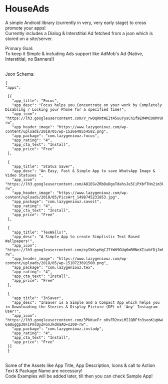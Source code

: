 # HouseAds
A simple Android library (currently in very, very early stage) to cross promote your apps!
<br/>Currently includes a Dialog & Interstitial Ad fetched from a json which is stored on a site/server.


Primary Goal:
<br/>To keep it Simple & including Ads support like AdMob's Ad (Native, Interstitial, no Banners!)

<br/>Json Schema:
<br/>

    {
    "apps":

     [{
       "app_title": "Focus",
       "app_desc": "Focus helps you Concentrate on your work by Completely Disabling / Locking your Phone for a specified time!",
       "app_icon": "https://lh3.googleusercontent.com/V_rwOqRNtWEIt45uuYysCn1f9EM4MCO8MYUPM4wM9lkxCSKhW4IpV2ODY6nKadEn_0c=s200-rw",
       "app_header_image": "https://www.lazygeniouz.com/wp-content/uploads/2018/05/wp-1526648554582.png",
       "app_package": "com.lazygeniouz.focus",
       "app_rating": "4",
       "app_cta_text": "Install",
       "app_price": "Free"
     },

     {
       "app_title": "Status Saver",
       "app_desc": "An Easy, Fast & Simple App to save WhatsApp Image & Video Statuses ",
       "app_icon": "https://lh3.googleusercontent.com/A81EGvZRbDuDgoTdahsJe5CiPXbfTHn2im38NkBkMXtu9ZXYBG7G9Bwr8TJ5Ic8QZA=s200-rw",
       "app_header_image": "https://www.lazygeniouz.com/wp-content/uploads/2018/05/PicsArt_1498745231853.jpg",
       "app_package": "com.lazygeniouz.saveit",
       "app_rating": "4",
       "app_cta_text": "Install",
       "app_price": "Free"
     },

     {
       "app_title": "TexWalls!",
       "app_desc": "A Simple App to create Simplistic Text Based Wallpapers!",
       "app_icon": "https://lh3.googleusercontent.com/eySkKspHqCJ7tWH9OUq6mRMNeXIiabfDjJmhJGHwV02aa9_I4DtTmVzH7gygS_CVEm8=s200-rw",
       "app_header_image": "https://www.lazygeniouz.com/wp-content/uploads/2018/05/wp-1510723691500.png",
       "app_package": "com.lazygeniouz.tex",
       "app_rating": "4",
       "app_cta_text": "Install",
       "app_price": "Free"
     },

     {
       "app_title": "InSaver",
       "app_desc": "InSaver is a Simple and a Compact App which helps you in Downloading the Stories & Display Picture (DP) of 'Any' Instagram User!",
       "app_icon": "https://lh3.googleusercontent.com/3PkKueFr_o0sFR2nxLMIJQRFfn3sooKiqNwQxr-6aQuggp30FiPmlQyZFGnJkdmaAQ=s200-rw",
       "app_package": "com.lazygeniouz.instadp",
       "app_rating": "4",
       "app_cta_text": "Install",
       "app_price": "Free"
     }]
     }

<br/>Some of the Assets like App Title, App Description, Icons & call to Action Text & Package Name are necessary!
<br/>Code Examples will be added later, till then you can check Sample App!